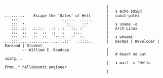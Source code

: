
```
                                              |
                                              |   ❯ echo $USER
.........    Escape the 'Gates' of Hell       |   sumit-patel
  `:::'                  .......  ......      |  
   :::  *                  `::.    ::'        |   ❯ uname -o
   ::: .::  .:.::.  .:: .::  `::. :'          |   Arch Linux
   :::  ::   ::  ::  ::  ::    :::.           |  
   ::: .::. .::  ::.  `::::. .:'  ::.         |   ❯ whoami    
...:::.....................::'   .::::..      |   DevOps | Developer | Backend | Student
        -- William E. Roadcap                 |
                                              |   # Reach me out using... 
                                              |   ❯ mail -s "Hello from.." hello@sumit.engineer
                                              |
```
<!--
**Dark-Kernel/Dark-Kernel** is a ✨ _special_ ✨ repository because its `README.md` (this file) appears on your GitHub profile.

Here are some ideas to get you started:

- 🔭 I’m currently working on ...
- 🌱 I’m currently learning ...
- 👯 I’m looking to collaborate on ...
- 🤔 I’m looking for help with ...
- 💬 Ask me about ...
- 📫 How to reach me: ...
- 😄 Pronouns: ...
- ⚡ Fun fact: ...
-->
